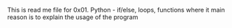 This is read me file for 0x01. Python - if/else, loops, functions where it main reason is to explain the usage of the program
